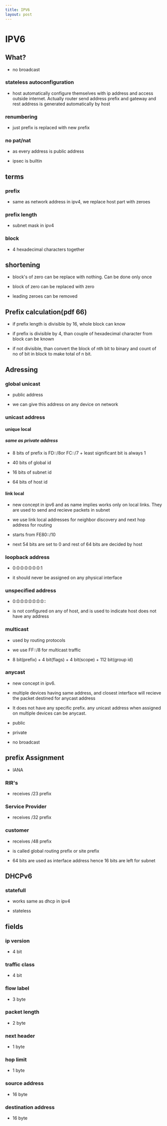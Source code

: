 ```yaml
---
title: IPV6
layout: post
---
```

      

# IPV6  

## What?   

* no broadcast   

### stateless autoconfiguration   

* host automatically configure themselves with ip address and access outside internet. Actually router send address prefix and gateway and rest address is generated automatically by host   

### renumbering   

* just prefix is replaced with new prefix   

### no pat/nat   

* as every address is public address   

* ipsec is builtin   

## terms   

### prefix   

* same as network address in ipv4, we replace host part with zeroes   

### prefix length   

* subnet mask in ipv4   

### block   

* 4 hexadecimal characters together   

## shortening   

* block's of zero can be replace with nothing. Can be done only once   

* block of zero can be replaced with zero   

* leading zeroes can be removed   

## Prefix calculation(pdf 66)   

* if prefix length is divisible by 16, whole block can know   

* if prefix is divisible by 4, than couple of hexadecimal character from block can be known   

* if not divisible, than convert the block of nth bit to binary and count of no of bit in block to make total of n bit.   

## Adressing   

### global unicast   

* public address   

* we can give this address on any device on network   

### unicast address   

#### unique local   

##### same as private address   

* 8 bits of prefix is FD::/8or FC::/7 + least significant bit is always 1   

* 40 bits of global id   

* 16 bits of subnet id   

* 64 bits of host id   

#### link local   

* new concept in ipv6 and as name implies works only on local links. They are used to send and recieve packets in subnet   

* we use link local addresses for neighbor discovery and next hop address for routing   

* starts from FE80::/10   

* next 54 bits are set to 0 and rest of 64 bits are decided by host   

### loopback address   

* 0:0:0:0:0:0:0:1   

* it should never be assigned on any physical interface   

### unspecified address   

* 0:0:0:0:0:0:0:0::   

* is not configured on any of host, and is used to indicate host does not have any address   

### multicast   

* used by routing protocols   

* we use FF::/8 for multicast traffic   

* 8 bit(prefix) + 4 bit(flags) + 4 bit(scope) + 112 bit(group id)   

### anycast   

* new concept in ipv6.   

* multiple devices having same address, and closest interface will recieve the packet destined for anycast address   

* It does not have any specific prefix. any unicast address when assigned on multiple devices can be anycast.   

* public   

* private   

* no broadcast   

## prefix Assignment   

* IANA   

### RIR's   

* receives /23 prefix   

### Service Provider   

* receives /32 prefix   

### customer   

* receives /48 prefix   

* is called global routing prefix or site prefix   

* 64 bits are used as interface address hence 16 bits are left for subnet   

## DHCPv6   

### statefull   

* works same as dhcp in ipv4   

* stateless   

## fields   

### ip version   

* 4 bit   

### traffic class   

* 4 bit   

### flow label   

* 3 byte   

### packet length   

* 2 byte   

### next header   

* 1 byte   

### hop limit   

* 1 byte   

### source address   

* 16 byte   

### destination address   

* 16 byte   
